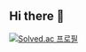 ## Hi there 👋

[![Solved.ac
프로필](http://mazassumnida.wtf/api/mini/generate_badge?boj=iyye09)](https://solved.ac/iyye09)

<!--
**inynz/inynz** is a ✨ _special_ ✨ repository because its `README.md` (this file) appears on your GitHub profile.

Here are some ideas to get you started:

- 🔭 I’m currently working on ...
- 🌱 I’m currently learning ...
- 👯 I’m looking to collaborate on ...
- 🤔 I’m looking for help with ...
- 💬 Ask me about ...
- 📫 How to reach me: ...
- 😄 Pronouns: ...
- ⚡ Fun fact: ...
-->

